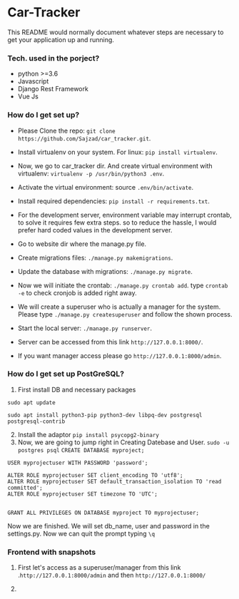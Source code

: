 # Car-Tracker
This README would normally document whatever steps are necessary to get your application up and running.

### Tech. used in the porject? ###
* python >=3.6
* Javascript
* Django Rest Framework
* Vue Js

### How do I get set up? ###

* Please Clone the repo: ```git clone https://github.com/Sajzad/car_tracker.git```.

* Install virtualenv on your system. For linux: ```pip install virtualenv```.

* Now, we go to car_tracker dir. And create virtual environment with virtualenv: ```virtualenv -p /usr/bin/python3 .env```.

* Activate the virtual environment: source ```.env/bin/activate```.

* Install required dependencies: ```pip install -r requirements.txt```.

* For the development server, environment variable may interrupt crontab, to solve it requires few extra steps. so to reduce the hassle, 	I would prefer hard coded values in the development server.

* Go to website dir where the manage.py file.

* Create migrations files: ```./manage.py makemigrations```.

* Update the database with migrations: ```./manage.py migrate```.

* Now we will initiate the crontab: ```./manage.py crontab add```. type ```crontab -e``` to check cronjob is added right away.

* We will create a superuser who is actually a manager for the system. Please type ```./manage.py createsuperuser``` and follow the shown process.

* Start the local server: ```./manage.py runserver```.

* Server can be accessed from this link ```http://127.0.0.1:8000/```.

* If you want manager access please go ```http://127.0.0.1:8000/admin```.

### How do I get set up PostGreSQL? ###

1. First install DB and necessary packages
```
sudo apt update
```
```
sudo apt install python3-pip python3-dev libpq-dev postgresql postgresql-contrib
```
2. Install the adaptor 
```pip install psycopg2-binary``` 
3. Now, we are going to jump right in Creating Datebase and User. 
```sudo -u postgres psql``` 
```CREATE DATABASE myproject;``` 
```
USER myprojectuser WITH PASSWORD 'password';
```
```
ALTER ROLE myprojectuser SET client_encoding TO 'utf8';
ALTER ROLE myprojectuser SET default_transaction_isolation TO 'read committed';
ALTER ROLE myprojectuser SET timezone TO 'UTC';
```
```

GRANT ALL PRIVILEGES ON DATABASE myproject TO myprojectuser;

```
Now we are finished. We will set db_name, user and password in the settings.py. Now we can quit the prompt typing  ```\q```

### Frontend with snapshots ###

1. First let's access as a superuser/manager from this link .```http://127.0.0.1:8000/admin``` and then ```http://127.0.0.1:8000/``` 

2. 
